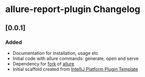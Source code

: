 <!-- Keep a Changelog guide -> https://keepachangelog.com -->

# allure-report-plugin Changelog

## [0.0.1]
### Added
- Documentation for installation, usage etc
- Initial code with allure commands: generate, open and serve
- Dependency for [fork](https://github.com/mohamead/allure2) of [allure](https://github.com/allure-framework/allure2)
- Initial scaffold created from [IntelliJ Platform Plugin Template](https://github.com/JetBrains/intellij-platform-plugin-template)

